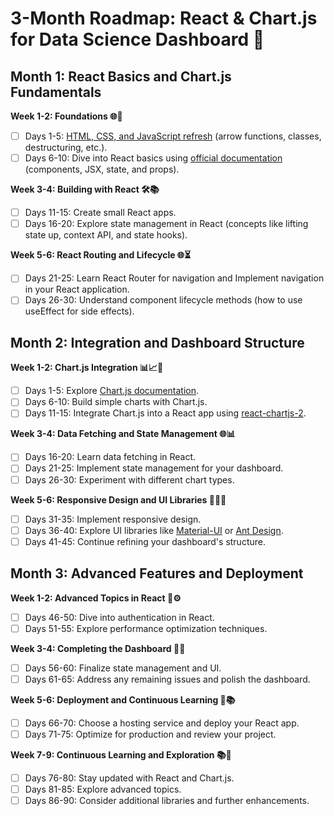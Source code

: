 # 3-Month Roadmap: React & Chart.js for Data Science Dashboard 🚀

## Month 1: React Basics and Chart.js Fundamentals

**Week 1-2: Foundations 🌐📖**
- [ ] Days 1-5: [HTML, CSS, and JavaScript refresh](https://developer.mozilla.org/en-US/docs/Web) (arrow functions, classes, destructuring, etc.).
- [ ] Days 6-10: Dive into React basics using [official documentation](https://reactjs.org/docs/getting-started.html) (components, JSX, state, and props).

**Week 3-4: Building with React 🛠📚**
- [ ] Days 11-15: Create small React apps.
- [ ] Days 16-20: Explore state management in React (concepts like lifting state up, context API, and state hooks).

**Week 5-6: React Routing and Lifecycle 🌐⏳**
- [ ] Days 21-25: Learn React Router for navigation and Implement navigation in your React application.
- [ ] Days 26-30: Understand component lifecycle methods (how to use useEffect for side effects).

## Month 2: Integration and Dashboard Structure

**Week 1-2: Chart.js Integration 📊📈🔄**
- [ ] Days 1-5: Explore [Chart.js documentation](https://www.chartjs.org/docs/latest/).
- [ ] Days 6-10: Build simple charts with Chart.js.
- [ ] Days 11-15: Integrate Chart.js into a React app using [react-chartjs-2](https://github.com/reactchartjs/react-chartjs-2).

**Week 3-4: Data Fetching and State Management 🌐📊**
- [ ] Days 16-20: Learn data fetching in React.
- [ ] Days 21-25: Implement state management for your dashboard.
- [ ] Days 26-30: Experiment with different chart types.

**Week 5-6: Responsive Design and UI Libraries 📱🎨🔧**
- [ ] Days 31-35: Implement responsive design.
- [ ] Days 36-40: Explore UI libraries like [Material-UI](https://material-ui.com/) or [Ant Design](https://ant.design/).
- [ ] Days 41-45: Continue refining your dashboard's structure.

## Month 3: Advanced Features and Deployment

**Week 1-2: Advanced Topics in React 🔐⚙**
- [ ] Days 46-50: Dive into authentication in React.
- [ ] Days 51-55: Explore performance optimization techniques.

**Week 3-4: Completing the Dashboard 🔧🚀**
- [ ] Days 56-60: Finalize state management and UI.
- [ ] Days 61-65: Address any remaining issues and polish the dashboard.

**Week 5-6: Deployment and Continuous Learning 🚀📚**
- [ ] Days 66-70: Choose a hosting service and deploy your React app.
- [ ] Days 71-75: Optimize for production and review your project.

**Week 7-9: Continuous Learning and Exploration 📚🚀**
- [ ] Days 76-80: Stay updated with React and Chart.js.
- [ ] Days 81-85: Explore advanced topics.
- [ ] Days 86-90: Consider additional libraries and further enhancements.
